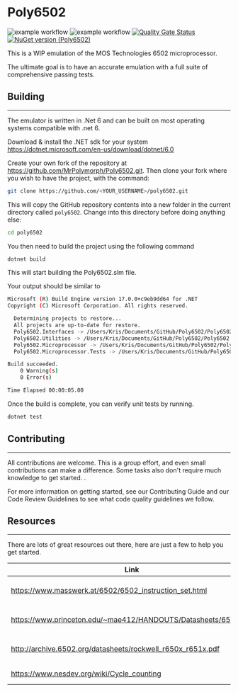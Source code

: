 # Poly6502

![example workflow](https://github.com/MrPolymorph/Poly6502/actions/workflows/build.yml/badge.svg)
![example workflow](https://github.com/MrPolymorph/Poly6502/actions/workflows/codeql.yml/badge.svg)
[![Quality Gate Status](https://sonarcloud.io/api/project_badges/measure?project=MrPolymorph_Poly6502&metric=alert_status)](https://sonarcloud.io/summary/new_code?id=MrPolymorph_Poly6502)
[![NuGet version (Poly6502)](https://img.shields.io/badge/nuget-v1.0.1-blue)](https://www.nuget.org/packages/Poly6502.Microprocessor/)

This is a WIP emulation of the MOS Technologies 6502 microprocessor.

The ultimate goal is to have an accurate emulation with a full suite of comprehensive 
passing tests.

## Building

---
The emulator is written in .Net 6 and can be built on most operating
systems compatible with .net 6.

Download & install the .NET sdk for your system https://dotnet.microsoft.com/en-us/download/dotnet/6.0

Create your own fork of the repository at  https://github.com/MrPolymorph/Poly6502.git.
Then clone your fork where you wish to have the project, with the command:

```bash
git clone https://github.com/<YOUR_USERNAME>/poly6502.git
```

This will copy the GitHub repository contents into a new folder in the current directory called `poly6502`. Change into this directory before doing anything else:

```bash
cd poly6502
```

You then need to build the project using the following command

```bash
dotnet build
```

This will start building the Poly6502.slm file.

Your output should be similar to 

```bash
Microsoft (R) Build Engine version 17.0.0+c9eb9dd64 for .NET
Copyright (C) Microsoft Corporation. All rights reserved.

  Determining projects to restore...
  All projects are up-to-date for restore.
  Poly6502.Interfaces -> /Users/Kris/Documents/GitHub/Poly6502/Poly6502.Interfaces/bin/Debug/net6.0/Poly6502.Interfaces.dll
  Poly6502.Utilities -> /Users/Kris/Documents/GitHub/Poly6502/Poly6502.Utilities/bin/Debug/net6.0/Poly6502.Utilities.dll
  Poly6502.Microprocessor -> /Users/Kris/Documents/GitHub/Poly6502/Poly6502.Microprocessor/bin/Debug/net6.0/Poly6502.Microprocessor.dll
  Poly6502.Microprocessor.Tests -> /Users/Kris/Documents/GitHub/Poly6502/Poly6502.Microprocessor.Tests/bin/Debug/net6.0/Poly6502.Microprocessor.Tests.dll

Build succeeded.
    0 Warning(s)
    0 Error(s)

Time Elapsed 00:00:05.00
```

Once the build is complete, you can verify unit tests by running.

```bash
dotnet test
```

## Contributing

---

All contributions are welcome. This is a group effort, and even small contributions can make a difference. 
Some tasks also don't require much knowledge to get started.
.

For more information on getting started, see our Contributing Guide and our Code Review Guidelines to see what code quality guidelines we follow.

## Resources

---
There are lots of great resources out there, here are just a few to help you get started.

| Link                                                            | Description              |
|-----------------------------------------------------------------|--------------------------|
 | https://www.masswerk.at/6502/6502_instruction_set.html          | 6502 Instruction Set     |
| https://www.princeton.edu/~mae412/HANDOUTS/Datasheets/6502.pdf  | Synertek 6502 Data Sheet |
| http://archive.6502.org/datasheets/rockwell_r650x_r651x.pdf     | Rockwell 6502 Data Sheet |
| https://www.nesdev.org/wiki/Cycle_counting                      | Cycle Counting           |
